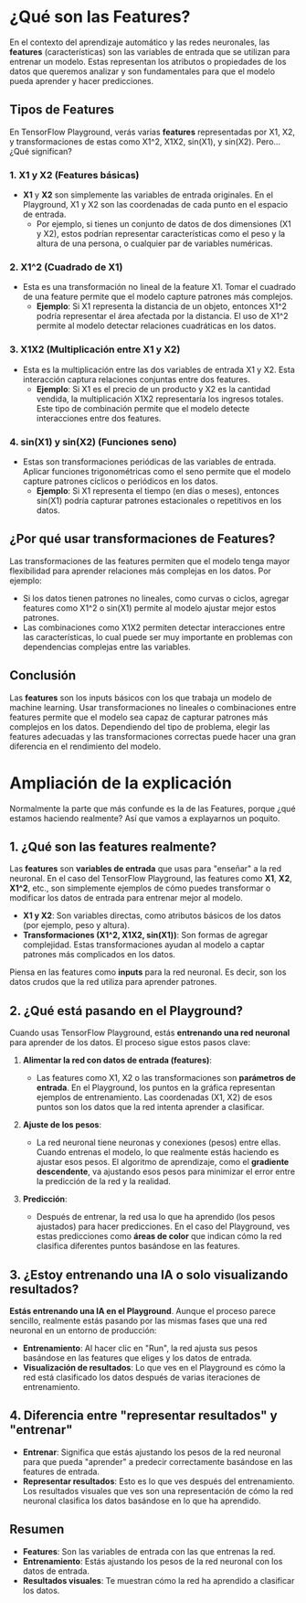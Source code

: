 
# ¿Qué son las Features?

En el contexto del aprendizaje automático y las redes neuronales, las **features** (características) son las variables de entrada que se utilizan para entrenar un modelo. Estas representan los atributos o propiedades de los datos que queremos analizar y son fundamentales para que el modelo pueda aprender y hacer predicciones.

## Tipos de Features

En TensorFlow Playground, verás varias **features** representadas por X1, X2, y transformaciones de estas como X1^2, X1X2, sin(X1), y sin(X2). Pero...¿Qué significan?

### 1. **X1 y X2 (Features básicas)**

- **X1** y **X2** son simplemente las variables de entrada originales. En el Playground, X1 y X2 son las coordenadas de cada punto en el espacio de entrada.
  - Por ejemplo, si tienes un conjunto de datos de dos dimensiones (X1 y X2), estos podrían representar características como el peso y la altura de una persona, o cualquier par de variables numéricas.

### 2. **X1^2 (Cuadrado de X1)**

- Esta es una transformación no lineal de la feature X1. Tomar el cuadrado de una feature permite que el modelo capture patrones más complejos.
  - **Ejemplo**: Si X1 representa la distancia de un objeto, entonces X1^2 podría representar el área afectada por la distancia. El uso de X1^2 permite al modelo detectar relaciones cuadráticas en los datos.

### 3. **X1X2 (Multiplicación entre X1 y X2)**

- Esta es la multiplicación entre las dos variables de entrada X1 y X2. Esta interacción captura relaciones conjuntas entre dos features.
  - **Ejemplo**: Si X1 es el precio de un producto y X2 es la cantidad vendida, la multiplicación X1X2 representaría los ingresos totales. Este tipo de combinación permite que el modelo detecte interacciones entre dos features.

### 4. **sin(X1) y sin(X2) (Funciones seno)**

- Estas son transformaciones periódicas de las variables de entrada. Aplicar funciones trigonométricas como el seno permite que el modelo capture patrones cíclicos o periódicos en los datos.
  - **Ejemplo**: Si X1 representa el tiempo (en días o meses), entonces sin(X1) podría capturar patrones estacionales o repetitivos en los datos.

## ¿Por qué usar transformaciones de Features?

Las transformaciones de las features permiten que el modelo tenga mayor flexibilidad para aprender relaciones más complejas en los datos. Por ejemplo:

- Si los datos tienen patrones no lineales, como curvas o ciclos, agregar features como X1^2 o sin(X1) permite al modelo ajustar mejor estos patrones.
- Las combinaciones como X1X2 permiten detectar interacciones entre las características, lo cual puede ser muy importante en problemas con dependencias complejas entre las variables.

## Conclusión

Las **features** son los inputs básicos con los que trabaja un modelo de machine learning. Usar transformaciones no lineales o combinaciones entre features permite que el modelo sea capaz de capturar patrones más complejos en los datos. Dependiendo del tipo de problema, elegir las features adecuadas y las transformaciones correctas puede hacer una gran diferencia en el rendimiento del modelo.

# Ampliación de la explicación

Normalmente la parte que más confunde es la de las Features, porque ¿qué estamos haciendo realmente? Así que vamos a explayarnos un poquito.

## 1. ¿Qué son las features realmente?
Las **features** son **variables de entrada** que usas para "enseñar" a la red neuronal. En el caso del TensorFlow Playground, las features como **X1**, **X2**, **X1^2**, etc., son simplemente ejemplos de cómo puedes transformar o modificar los datos de entrada para entrenar mejor al modelo.

- **X1 y X2**: Son variables directas, como atributos básicos de los datos (por ejemplo, peso y altura).
- **Transformaciones (X1^2, X1X2, sin(X1))**: Son formas de agregar complejidad. Estas transformaciones ayudan al modelo a captar patrones más complicados en los datos.

Piensa en las features como **inputs** para la red neuronal. Es decir, son los datos crudos que la red utiliza para aprender patrones.

## 2. ¿Qué está pasando en el Playground?
Cuando usas TensorFlow Playground, estás **entrenando una red neuronal** para aprender de los datos. El proceso sigue estos pasos clave:

1. **Alimentar la red con datos de entrada (features)**:
   - Las features como X1, X2 o las transformaciones son **parámetros de entrada**. En el Playground, los puntos en la gráfica representan ejemplos de entrenamiento. Las coordenadas (X1, X2) de esos puntos son los datos que la red intenta aprender a clasificar.

2. **Ajuste de los pesos**:
   - La red neuronal tiene neuronas y conexiones (pesos) entre ellas. Cuando entrenas el modelo, lo que realmente estás haciendo es ajustar esos pesos. El algoritmo de aprendizaje, como el **gradiente descendente**, va ajustando esos pesos para minimizar el error entre la predicción de la red y la realidad.

3. **Predicción**:
   - Después de entrenar, la red usa lo que ha aprendido (los pesos ajustados) para hacer predicciones. En el caso del Playground, ves estas predicciones como **áreas de color** que indican cómo la red clasifica diferentes puntos basándose en las features.

## 3. ¿Estoy entrenando una IA o solo visualizando resultados?
**Estás entrenando una IA en el Playground**. Aunque el proceso parece sencillo, realmente estás pasando por las mismas fases que una red neuronal en un entorno de producción:

- **Entrenamiento**: Al hacer clic en "Run", la red ajusta sus pesos basándose en las features que eliges y los datos de entrada.
- **Visualización de resultados**: Lo que ves en el Playground es cómo la red está clasificado los datos después de varias iteraciones de entrenamiento.

## 4. Diferencia entre "representar resultados" y "entrenar"
- **Entrenar**: Significa que estás ajustando los pesos de la red neuronal para que pueda "aprender" a predecir correctamente basándose en las features de entrada.
- **Representar resultados**: Esto es lo que ves después del entrenamiento. Los resultados visuales que ves son una representación de cómo la red neuronal clasifica los datos basándose en lo que ha aprendido.

## Resumen
- **Features**: Son las variables de entrada con las que entrenas la red.
- **Entrenamiento**: Estás ajustando los pesos de la red neuronal con los datos de entrada.
- **Resultados visuales**: Te muestran cómo la red ha aprendido a clasificar los datos.


